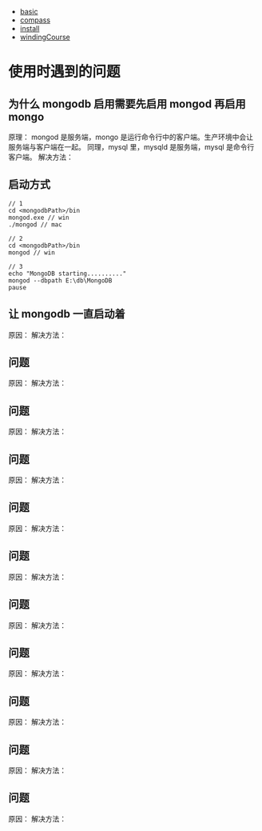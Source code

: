 - [basic](/db/mongodb/basic.html)
- [compass](/db/mongodb/compass/install.html)
- [install](/db/mongodb/install.html)
- [windingCourse](/db/mongodb/windingCourse.html)

# 使用时遇到的问题

## 为什么 mongodb 启用需要先启用 mongod 再启用 mongo

原理：
mongod 是服务端，mongo 是运行命令行中的客户端。生产环境中会让服务端与客户端在一起。
同理，mysql 里，mysqld 是服务端，mysql 是命令行客户端。
解决方法：

## 启动方式

```
// 1
cd <mongodbPath>/bin
mongod.exe // win
./mongod // mac

// 2
cd <mongodbPath>/bin
mongod // win

// 3
echo "MongoDB starting.........."
mongod --dbpath E:\db\MongoDB
pause
```

## 让 mongodb 一直启动着

原因：
解决方法：

## 问题

原因：
解决方法：

## 问题

原因：
解决方法：

## 问题

原因：
解决方法：

## 问题

原因：
解决方法：

## 问题

原因：
解决方法：

## 问题

原因：
解决方法：

## 问题

原因：
解决方法：

## 问题

原因：
解决方法：

## 问题

原因：
解决方法：

## 问题

原因：
解决方法：
